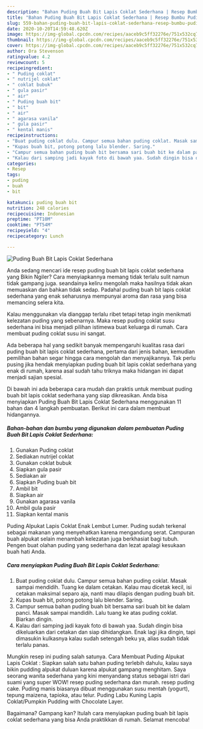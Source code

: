 ```yaml
---
description: "Bahan Puding Buah Bit Lapis Coklat Sederhana | Resep Bumbu Puding Buah Bit Lapis Coklat Sederhana Yang Paling Enak"
title: "Bahan Puding Buah Bit Lapis Coklat Sederhana | Resep Bumbu Puding Buah Bit Lapis Coklat Sederhana Yang Paling Enak"
slug: 559-bahan-puding-buah-bit-lapis-coklat-sederhana-resep-bumbu-puding-buah-bit-lapis-coklat-sederhana-yang-paling-enak
date: 2020-10-20T14:59:48.620Z
image: https://img-global.cpcdn.com/recipes/aaceb9c5ff32276e/751x532cq70/puding-buah-bit-lapis-coklat-sederhana-foto-resep-utama.jpg
thumbnail: https://img-global.cpcdn.com/recipes/aaceb9c5ff32276e/751x532cq70/puding-buah-bit-lapis-coklat-sederhana-foto-resep-utama.jpg
cover: https://img-global.cpcdn.com/recipes/aaceb9c5ff32276e/751x532cq70/puding-buah-bit-lapis-coklat-sederhana-foto-resep-utama.jpg
author: Ora Stevenson
ratingvalue: 4.2
reviewcount: 5
recipeingredient:
- " Puding coklat"
- " nutrijel coklat"
- " coklat bubuk"
- " gula pasir"
- " air"
- " Puding buah bit"
- " bit"
- " air"
- " agarasa vanila"
- " gula pasir"
- " kental manis"
recipeinstructions:
- "Buat puding coklat dulu. Campur semua bahan puding coklat. Masak sampai mendidih. Tuang ke dalam cetakan. Kalau mau dicetak kecil, isi cetakan maksimal separo aja, nanti mau dilapis dengan puding buah bit."
- "Kupas buah bit, potong potong lalu blender. Saring."
- "Campur semua bahan puding buah bit bersama sari buah bit ke dalam panci. Masak sampai mandidih. Lalu tuang ke atas puding coklat. Biarkan dingin."
- "Kalau dari samping jadi kayak foto di bawah yaa. Sudah dingin bisa dikeluarkan dari cetakan dan siap dihidangkan. Enak lagi jika dingin, tapi dimasukin kulkasnya kalau sudah setengah beku ya, alias sudah tidak terlalu panas."
categories:
- Resep
tags:
- puding
- buah
- bit

katakunci: puding buah bit 
nutrition: 248 calories
recipecuisine: Indonesian
preptime: "PT10M"
cooktime: "PT54M"
recipeyield: "4"
recipecategory: Lunch

---
```



![Puding Buah Bit Lapis Coklat Sederhana](https://img-global.cpcdn.com/recipes/aaceb9c5ff32276e/751x532cq70/puding-buah-bit-lapis-coklat-sederhana-foto-resep-utama.jpg)

Anda sedang mencari ide resep puding buah bit lapis coklat sederhana yang Bikin Ngiler? Cara menyiapkannya memang tidak terlalu sulit namun tidak gampang juga. seandainya keliru mengolah maka hasilnya tidak akan memuaskan dan bahkan tidak sedap. Padahal puding buah bit lapis coklat sederhana yang enak seharusnya mempunyai aroma dan rasa yang bisa memancing selera kita.

Kalau menggunakan vla dianggap terlalu ribet tetapi tetap ingin menikmati kelezatan puding yang sebenarnya. Maka resep puding coklat susu sederhana ini bisa menjadi pilihan istimewa buat keluarga di rumah. Cara membuat puding coklat susu ini sangat.

Ada beberapa hal yang sedikit banyak mempengaruhi kualitas rasa dari puding buah bit lapis coklat sederhana, pertama dari jenis bahan, kemudian pemilihan bahan segar hingga cara mengolah dan menyajikannya. Tak perlu pusing jika hendak menyiapkan puding buah bit lapis coklat sederhana yang enak di rumah, karena asal sudah tahu triknya maka hidangan ini dapat menjadi sajian spesial.


Di bawah ini ada beberapa cara mudah dan praktis untuk membuat puding buah bit lapis coklat sederhana yang siap dikreasikan. Anda bisa menyiapkan Puding Buah Bit Lapis Coklat Sederhana menggunakan 11 bahan dan 4 langkah pembuatan. Berikut ini cara dalam membuat hidangannya.

<!--inarticleads1-->

##### Bahan-bahan dan bumbu yang digunakan dalam pembuatan Puding Buah Bit Lapis Coklat Sederhana:

1. Gunakan  Puding coklat
1. Sediakan  nutrijel coklat
1. Gunakan  coklat bubuk
1. Siapkan  gula pasir
1. Sediakan  air
1. Siapkan  Puding buah bit
1. Ambil  bit
1. Siapkan  air
1. Gunakan  agarasa vanila
1. Ambil  gula pasir
1. Siapkan  kental manis


Puding Alpukat Lapis Coklat Enak Lembut Lumer. Puding sudah terkenal sebagai makanan yang menyehatkan karena mengandung serat. Campuran buah alpukat selain menambah kelezatan juga berkhasiat bagi tubuh. Pengen buat olahan puding yang sederhana dan lezat apalagi kesukaan buah hati Anda. 

<!--inarticleads2-->

##### Cara menyiapkan Puding Buah Bit Lapis Coklat Sederhana:

1. Buat puding coklat dulu. Campur semua bahan puding coklat. Masak sampai mendidih. Tuang ke dalam cetakan. Kalau mau dicetak kecil, isi cetakan maksimal separo aja, nanti mau dilapis dengan puding buah bit.
1. Kupas buah bit, potong potong lalu blender. Saring.
1. Campur semua bahan puding buah bit bersama sari buah bit ke dalam panci. Masak sampai mandidih. Lalu tuang ke atas puding coklat. Biarkan dingin.
1. Kalau dari samping jadi kayak foto di bawah yaa. Sudah dingin bisa dikeluarkan dari cetakan dan siap dihidangkan. Enak lagi jika dingin, tapi dimasukin kulkasnya kalau sudah setengah beku ya, alias sudah tidak terlalu panas.


Mungkin resep ini puding salah satunya. Cara Membuat Puding Alpukat Lapis Coklat : Siapkan salah satu bahan puding terlebih dahulu, kalau saya bikin pudding alpukat duluan karena alpukat gampang menghitam. Saya seorang wanita sederhana yang kini menyandang status sebagai istri dari suami yang super WOW! resep puding sederhana dan murah. resep puding cake. Puding manis biasanya dibuat menggunakan susu mentah (yogurt), tepung maizena, tapioka, atau telur. Puding Labu Kuning Lapis Coklat/Pumpkin Pudding with Chocolate Layer. 

Bagaimana? Gampang kan? Itulah cara menyiapkan puding buah bit lapis coklat sederhana yang bisa Anda praktikkan di rumah. Selamat mencoba!
